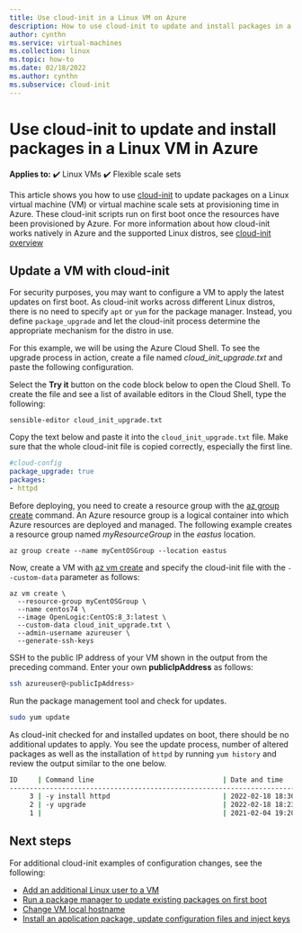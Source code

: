 ```yaml
---
title: Use cloud-init in a Linux VM on Azure 
description: How to use cloud-init to update and install packages in a Linux VM during creation with the Azure CLI
author: cynthn
ms.service: virtual-machines
ms.collection: linux
ms.topic: how-to
ms.date: 02/18/2022
ms.author: cynthn
ms.subservice: cloud-init
---
```

# Use cloud-init to update and install packages in a Linux VM in Azure

**Applies to:** :heavy_check_mark: Linux VMs :heavy_check_mark: Flexible scale sets 

This article shows you how to use [cloud-init](https://cloudinit.readthedocs.io) to update packages on a Linux virtual machine (VM) or virtual machine scale sets at provisioning time in Azure. These cloud-init scripts run on first boot once the resources have been provisioned by Azure. For more information about how cloud-init works natively in Azure and the supported Linux distros, see [cloud-init overview](using-cloud-init.md)

## Update a VM with cloud-init
For security purposes, you may want to configure a VM to apply the latest updates on first boot. As cloud-init works across different Linux distros, there is no need to specify `apt` or `yum` for the package manager. Instead, you define `package_upgrade` and let the cloud-init process determine the appropriate mechanism for the distro in use. 

For this example, we will be using the Azure Cloud Shell. To see the upgrade process in action, create a file named *cloud_init_upgrade.txt* and paste the following configuration. 

Select the **Try it** button on the code block below to open the Cloud Shell. To create the file and see a list of available editors in the Cloud Shell, type the following:

```azurecli-interactive
sensible-editor cloud_init_upgrade.txt 
```

Copy the text below and paste it into the `cloud_init_upgrade.txt` file. Make sure that the whole cloud-init file is copied correctly, especially the first line.  

```yaml
#cloud-config
package_upgrade: true
packages:
- httpd
```

Before deploying, you need to create a resource group with the [az group create](/cli/azure/group) command. An Azure resource group is a logical container into which Azure resources are deployed and managed. The following example creates a resource group named *myResourceGroup* in the *eastus* location.

```azurecli-interactive 
az group create --name myCentOSGroup --location eastus
```

Now, create a VM with [az vm create](/cli/azure/vm) and specify the cloud-init file with the `--custom-data` parameter as follows:

```azurecli-interactive 
az vm create \
  --resource-group myCentOSGroup \
  --name centos74 \
  --image OpenLogic:CentOS:8_3:latest \
  --custom-data cloud_init_upgrade.txt \
  --admin-username azureuser \
  --generate-ssh-keys 
```

SSH to the public IP address of your VM shown in the output from the preceding command. Enter your own **publicIpAddress** as follows:

```bash
ssh azureuser@<publicIpAddress>
```

Run the package management tool and check for updates.

```bash
sudo yum update
```

As cloud-init checked for and installed updates on boot, there should be no additional updates to apply.  You see the update process, number of altered packages as well as the installation of `httpd` by running `yum history` and review the output similar to the one below.

```bash
ID     | Command line                                | Date and time    | Action(s)      | Altered
--------------------------------------------------------------------------------------------------
     3 | -y install httpd                            | 2022-02-18 18:30 | Install        |    7
     2 | -y upgrade                                  | 2022-02-18 18:23 | I, O, U        |  321 EE
     1 |                                             | 2021-02-04 19:20 | Install        |  496 EE
```

## Next steps
For additional cloud-init examples of configuration changes, see the following:
 
- [Add an additional Linux user to a VM](cloudinit-add-user.md)
- [Run a package manager to update existing packages on first boot](cloudinit-update-vm.md)
- [Change VM local hostname](cloudinit-update-vm-hostname.md) 
- [Install an application package, update configuration files and inject keys](tutorial-automate-vm-deployment.md)
